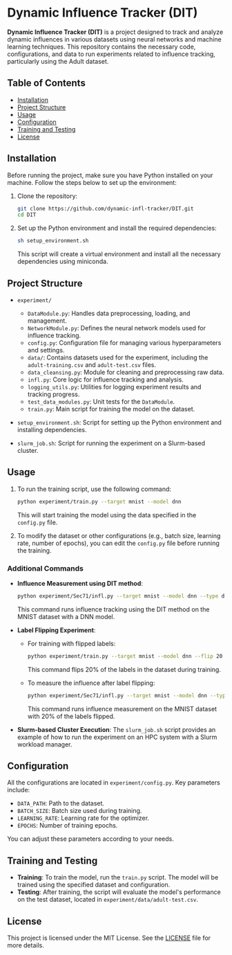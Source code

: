 # Dynamic Influence Tracker (DIT)

**Dynamic Influence Tracker (DIT)** is a project designed to track and analyze dynamic influences in various datasets using neural networks and machine learning techniques. This repository contains the necessary code, configurations, and data to run experiments related to influence tracking, particularly using the Adult dataset.

## Table of Contents

- [Installation](#installation)
- [Project Structure](#project-structure)
- [Usage](#usage)
- [Configuration](#configuration)
- [Training and Testing](#training-and-testing)
- [License](#license)

## Installation

Before running the project, make sure you have Python installed on your machine. Follow the steps below to set up the environment:

1. Clone the repository:

    ```bash
    git clone https://github.com/dynamic-infl-tracker/DIT.git
    cd DIT
    ```

2. Set up the Python environment and install the required dependencies:

    ```bash
    sh setup_environment.sh
    ```

   This script will create a virtual environment and install all the necessary dependencies using miniconda.

## Project Structure

- `experiment/`
  - `DataModule.py`: Handles data preprocessing, loading, and management.
  - `NetworkModule.py`: Defines the neural network models used for influence tracking.
  - `config.py`: Configuration file for managing various hyperparameters and settings.
  - `data/`: Contains datasets used for the experiment, including the `adult-training.csv` and `adult-test.csv` files.
  - `data_cleansing.py`: Module for cleaning and preprocessing raw data.
  - `infl.py`: Core logic for influence tracking and analysis.
  - `logging_utils.py`: Utilities for logging experiment results and tracking progress.
  - `test_data_modules.py`: Unit tests for the `DataModule`.
  - `train.py`: Main script for training the model on the dataset.

- `setup_environment.sh`: Script for setting up the Python environment and installing dependencies.
- `slurm_job.sh`: Script for running the experiment on a Slurm-based cluster.

## Usage

1. To run the training script, use the following command:

    ```bash
    python experiment/train.py --target mnist --model dnn
    ```

   This will start training the model using the data specified in the `config.py` file.

2. To modify the dataset or other configurations (e.g., batch size, learning rate, number of epochs), you can edit the `config.py` file before running the training.

### Additional Commands

- **Influence Measurement using DIT method**:

    ```bash
    python experiment/Sec71/infl.py --target mnist --model dnn --type dit
    ```

   This command runs influence tracking using the DIT method on the MNIST dataset with a DNN model.

- **Label Flipping Experiment**:
  - For training with flipped labels:

      ```bash
      python experiment/train.py --target mnist --model dnn --flip 20
      ```

      This command flips 20% of the labels in the dataset during training.

  - To measure the influence after label flipping:

      ```bash
      python experiment/Sec71/infl.py --target mnist --model dnn --type dit --flip 20
      ```

      This command runs influence measurement on the MNIST dataset with 20% of the labels flipped.

- **Slurm-based Cluster Execution**:
    The `slurm_job.sh` script provides an example of how to run the experiment on an HPC system with a Slurm workload manager.

## Configuration

All the configurations are located in `experiment/config.py`. Key parameters include:

- `DATA_PATH`: Path to the dataset.
- `BATCH_SIZE`: Batch size used during training.
- `LEARNING_RATE`: Learning rate for the optimizer.
- `EPOCHS`: Number of training epochs.

You can adjust these parameters according to your needs.

## Training and Testing

- **Training**: To train the model, run the `train.py` script. The model will be trained using the specified dataset and configuration.
- **Testing**: After training, the script will evaluate the model's performance on the test dataset, located in `experiment/data/adult-test.csv`.

## License

This project is licensed under the MIT License. See the [LICENSE](LICENSE) file for more details.
